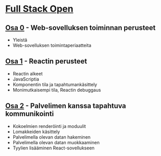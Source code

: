 # [Full Stack Open](https://fullstackopen.com/)


## [Osa 0](https://fullstackopen.com/osa0) - Web-sovelluksen toiminnan perusteet
- Yleistä
- Web-sovelluksen toimintaperiaatteita

## [Osa 1](https://fullstackopen.com/osa1) - Reactin perusteet 
- Reactin alkeet
- JavaScriptia
- Komponentin tila ja tapahtumankäsittely
- Monimutkaisempi tila, Reactin debuggaus

## [Osa 2](https://fullstackopen.com/osa2) - Palvelimen kanssa tapahtuva kommunikointi
- Kokoelmien renderöinti ja moduulit
- Lomakkeiden käsittely
- Palvelimella olevan datan hakeminen
- Palvelimella olevan datan muokkaaminen
- Tyylien lisääminen React-sovellukseen
